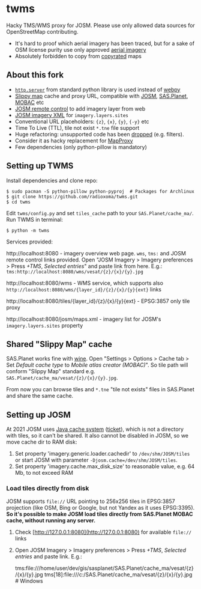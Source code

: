 # twms

Hacky TMS/WMS proxy for JOSM. Please use only allowed data sources for OpenStreetMap contributing.

* It's hard to proof which aerial imagery has been traced, but for a sake of OSM license purity use only approved [aerial imagery](https://wiki.openstreetmap.org/wiki/Aerial_imagery)
* Absolutely forbidden to copy from [copyrated](https://wiki.openstreetmap.org/wiki/Copyright) maps


## About this fork

* [`http.server`](https://docs.python.org/3/library/http.server.html) from standard python library is used instead of [webpy](https://webpy.org/)
* [Slippy map](https://wiki.openstreetmap.org/wiki/Slippy_map_tilenames) cache and proxy URL, compatible with [JOSM](https://josm.openstreetmap.de/), [SAS.Planet](http://www.sasgis.org/sasplaneta/), [MOBAC](https://mobac.sourceforge.io/) etc
* [JOSM remote control](https://josm.openstreetmap.de/wiki/Help/RemoteControlCommands) to add imagery layer from web
* [JOSM imagery XML](https://josm.openstreetmap.de/wiki/Maps) for `imagery.layers.sites`
* Conventional URL placeholders: `{z}`, `{x}`, `{y}`, `{-y}` etc
* Time To Live (TTL), tile not exist `*.tne` file support
* Huge refactoring: unsupported code has been [dropped](https://github.com/radioxoma/twms/commit/8a3a6bc6e562f5aeea480399c2bd00c345d34a12) (e.g. filters).
* Consider it as hacky replacement for [MapProxy](https://wiki.openstreetmap.org/wiki/MapProxy)
* Few dependencies (only python-pillow is mandatory)


## Setting up TWMS

Install dependencies and clone repo:

    $ sudo pacman -S python-pillow python-pyproj  # Packages for Archlinux
    $ git clone https://github.com/radioxoma/twms.git
    $ cd twms

Edit `twms/config.py` and set `tiles_cache` path to your `SAS.Planet/cache_ma/`. Run TWMS in terminal:

    $ python -m twms

Services provided:

http://localhost:8080 - imagery overview web page. `wms`, `tms:` and JOSM remote control links provided. Open "JOSM Imagery > Imagery preferences > Press *+TMS*, *Selected entries*" and paste link from here. E.g.: `tms:http://localhost:8080/wms/vesat/{z}/{x}/{y}.jpg`

http://localhost:8080/wms - WMS service, which supports also `http://localhost:8080/wms/{layer_id}/{z}/{x}/{y}{ext}` links

http://localhost:8080/tiles/{layer_id}/{z}/{x}/{y}{ext} - EPSG:3857 only tile proxy

http://localhost:8080/josm/maps.xml - imagery list for JOSM's `imagery.layers.sites` property


## Shared "Slippy Map" cache

SAS.Planet works fine with [wine](https://www.winehq.org/). Open "Settings > Options > Cache tab > Set *Default cache type* to *Mobile atlas creator (MOBAC)*". So tile path will conform "Slippy Map" standard e.g. `SAS.Planet/cache_ma/vesat/{z}/{x}/{y}.jpg`.

From now you can browse tiles and `*.tne` "tile not exists" files in SAS.Planet and share the same cache.


## Setting up JOSM

At 2021 JOSM uses [Java cache system](https://commons.apache.org/proper/commons-jcs/) ([ticket](https://josm.openstreetmap.de/ticket/11216)), which is not a directory with tiles, so it can't be shared. It also cannot be disabled in JOSM, so we move cache dir to RAM disk:

1. Set property 'imagery.generic.loader.cachedir' to `/dev/shm/JOSM/tiles` or start JOSM with parameter `-Djosm.cache=/dev/shm/JOSM/tiles`.
2. Set property 'imagery.cache.max_disk_size' to reasonable value, e.g. 64 Mb, to not exceed RAM


### Load tiles directly from disk

JOSM supports `file://` URL pointing to 256x256 tiles in EPSG:3857 projection (like OSM, Bing or Google, but not Yandex as it uses EPSG:3395). **So it's possible to make JOSM load tiles directly from SAS.Planet MOBAC cache, without running any server.**

1. Check [http://127.0.0.1:8080](http://127.0.0.1:8080) for available `file://` links
2. Open JOSM Imagery > Imagery preferences > Press *+TMS*, *Selected entries* and paste link. E.g.:

    tms:file:///home/user/dev/gis/sasplanet/SAS.Planet/cache_ma/vesat/{z}/{x}/{y}.jpg
    tms[18]:file:///c:/SAS.Planet/cache_ma/vesat/{z}/{x}/{y}.jpg  # Windows
